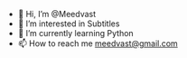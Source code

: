 - 👋 Hi, I’m @Meedvast
- 👀 I’m interested in Subtitles
- 🌱 I’m currently learning Python
- 📫 How to reach me meedvast@gmail.com

<!---
Meedvast/Meedvast is a ✨ special ✨ repository because its `README.md` (this file) appears on your GitHub profile.
You can click the Preview link to take a look at your changes.
--->
